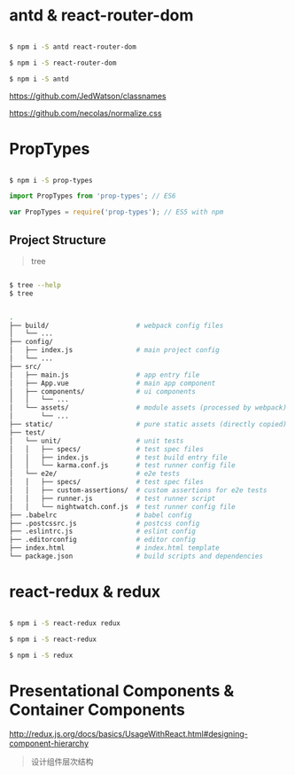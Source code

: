 # antd &  react-router-dom

```sh

$ npm i -S antd react-router-dom

$ npm i -S react-router-dom

$ npm i -S antd 

``` 

https://github.com/JedWatson/classnames



https://github.com/necolas/normalize.css



# PropTypes


```sh

$ npm i -S prop-types

```

```js
import PropTypes from 'prop-types'; // ES6 

var PropTypes = require('prop-types'); // ES5 with npm 
``` 





## Project Structure

> tree

```sh

$ tree --help
$ tree 

```


```sh

.
├── build/                      # webpack config files
│   └── ...
├── config/
│   ├── index.js                # main project config
│   └── ...
├── src/
│   ├── main.js                 # app entry file
│   ├── App.vue                 # main app component
│   ├── components/             # ui components
│   │   └── ...
│   └── assets/                 # module assets (processed by webpack)
│       └── ...
├── static/                     # pure static assets (directly copied)
├── test/
│   └── unit/                   # unit tests
│   │   ├── specs/              # test spec files
│   │   ├── index.js            # test build entry file
│   │   └── karma.conf.js       # test runner config file
│   └── e2e/                    # e2e tests
│   │   ├── specs/              # test spec files
│   │   ├── custom-assertions/  # custom assertions for e2e tests
│   │   ├── runner.js           # test runner script
│   │   └── nightwatch.conf.js  # test runner config file
├── .babelrc                    # babel config
├── .postcssrc.js               # postcss config
├── .eslintrc.js                # eslint config
├── .editorconfig               # editor config
├── index.html                  # index.html template
└── package.json                # build scripts and dependencies


```



# react-redux & redux 


```sh

$ npm i -S react-redux redux 

$ npm i -S react-redux 

$ npm i -S redux 

```

# Presentational Components & Container Components

http://redux.js.org/docs/basics/UsageWithReact.html#designing-component-hierarchy


> 设计组件层次结构






















